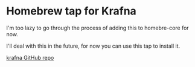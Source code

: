 # Homebrew tap for Krafna

I'm too lazy to go through the process of adding this to homebre-core for now.

I'll deal with this in the future, for now you can use this tap to install it.

[krafna GitHub repo](https://github.com/7sedam7/krafna)
